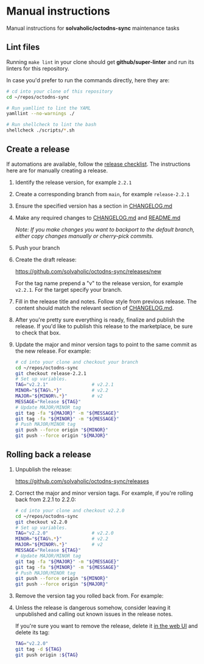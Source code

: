 # Manual instructions

Manual instructions for **solvaholic/octodns-sync** maintenance tasks

## Lint files

Running `make lint` in your clone should get **github/super-linter** and run its linters for this repository.

In case you'd prefer to run the commands directly, here they are:

```bash
# cd into your clone of this repository
cd ~/repos/octodns-sync

# Run yamllint to lint the YAML
yamllint --no-warnings ./

# Run shellcheck to lint the bash
shellcheck ./scripts/*.sh
```

## Create a release

If automations are available, follow the [release checklist](release.md). The instructions here are for manually creating a release.

1. Identify the release version, for example `2.2.1`
1. Create a corresponding branch from `main`, for example `release-2.2.1`
1. Ensure the specified version has a section in [CHANGELOG.md](CHANGELOG.md)
1. Make any required changes to [CHANGELOG.md](CHANGELOG.md) and [README.md](../README.md)

    _Note: If you make changes you want to backport to the default branch, either copy changes manually or cherry-pick commits._

1. Push your branch
1. Create the draft release:

    https://github.com/solvaholic/octodns-sync/releases/new

    For the tag name prepend a "v" to the release version, for example `v2.2.1`. For the target specify your branch.

1. Fill in the release title and notes. Follow style from previous release. The content should match the relevant section of [CHANGELOG.md](CHANGELOG.md).
1. After you're pretty sure everything is ready, finalize and publish the release. If you'd like to publish this release to the marketplace, be sure to check that box.
1. Update the major and minor version tags to point to the same commit as the new release. For example:

    ```bash
    # cd into your clone and checkout your branch
    cd ~/repos/octodns-sync
    git checkout release-2.2.1
    # Set up variables.
    TAG="v2.2.1"                # v2.2.1
    MINOR="${TAG%.*}"           # v2.2
    MAJOR="${MINOR%.*}"         # v2
    MESSAGE="Release ${TAG}"
    # Update MAJOR/MINOR tag
    git tag -fa "${MAJOR}" -m "${MESSAGE}"
    git tag -fa "${MINOR}" -m "${MESSAGE}"
    # Push MAJOR/MINOR tag
    git push --force origin "${MINOR}"
    git push --force origin "${MAJOR}"
    ```

## Rolling back a release

1. Unpublish the release:

    https://github.com/solvaholic/octodns-sync/releases

1. Correct the major and minor version tags. For example, if you're rolling back from 2.2.1 to 2.2.0:

    ```bash
    # cd into your clone and checkout v2.2.0
    cd ~/repos/octodns-sync
    git checkout v2.2.0
    # Set up variables.
    TAG="v2.2.0"                # v2.2.0
    MINOR="${TAG%.*}"           # v2.2
    MAJOR="${MINOR%.*}"         # v2
    MESSAGE="Release ${TAG}"
    # Update MAJOR/MINOR tag
    git tag -fa "${MAJOR}" -m "${MESSAGE}"
    git tag -fa "${MINOR}" -m "${MESSAGE}"
    # Push MAJOR/MINOR tag
    git push --force origin "${MINOR}"
    git push --force origin "${MAJOR}"
    ```

1. Remove the version tag you rolled back from. For example:

1. Unless the release is dangerous somehow, consider leaving it unpublished and calling out known issues in the release notes.

    If you're sure you want to remove the release, delete it [in the web UI](https://github.com/solvaholic/octodns-sync/releases) and delete its tag:

    ```bash
    TAG="v2.2.0"
    git tag -d ${TAG}
    git push origin :${TAG}
    ```
